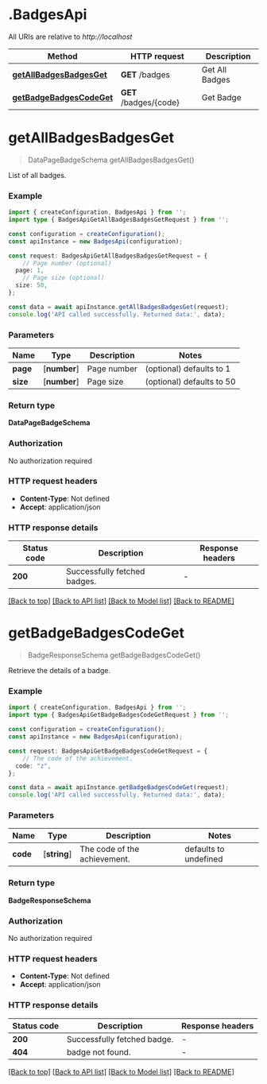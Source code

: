 # .BadgesApi

All URIs are relative to *http://localhost*

Method | HTTP request | Description
------------- | ------------- | -------------
[**getAllBadgesBadgesGet**](BadgesApi.md#getAllBadgesBadgesGet) | **GET** /badges | Get All Badges
[**getBadgeBadgesCodeGet**](BadgesApi.md#getBadgeBadgesCodeGet) | **GET** /badges/{code} | Get Badge


# **getAllBadgesBadgesGet**
> DataPageBadgeSchema getAllBadgesBadgesGet()

List of all badges.

### Example


```typescript
import { createConfiguration, BadgesApi } from '';
import type { BadgesApiGetAllBadgesBadgesGetRequest } from '';

const configuration = createConfiguration();
const apiInstance = new BadgesApi(configuration);

const request: BadgesApiGetAllBadgesBadgesGetRequest = {
    // Page number (optional)
  page: 1,
    // Page size (optional)
  size: 50,
};

const data = await apiInstance.getAllBadgesBadgesGet(request);
console.log('API called successfully. Returned data:', data);
```


### Parameters

Name | Type | Description  | Notes
------------- | ------------- | ------------- | -------------
 **page** | [**number**] | Page number | (optional) defaults to 1
 **size** | [**number**] | Page size | (optional) defaults to 50


### Return type

**DataPageBadgeSchema**

### Authorization

No authorization required

### HTTP request headers

 - **Content-Type**: Not defined
 - **Accept**: application/json


### HTTP response details
| Status code | Description | Response headers |
|-------------|-------------|------------------|
**200** | Successfully fetched badges. |  -  |

[[Back to top]](#) [[Back to API list]](README.md#documentation-for-api-endpoints) [[Back to Model list]](README.md#documentation-for-models) [[Back to README]](README.md)

# **getBadgeBadgesCodeGet**
> BadgeResponseSchema getBadgeBadgesCodeGet()

Retrieve the details of a badge.

### Example


```typescript
import { createConfiguration, BadgesApi } from '';
import type { BadgesApiGetBadgeBadgesCodeGetRequest } from '';

const configuration = createConfiguration();
const apiInstance = new BadgesApi(configuration);

const request: BadgesApiGetBadgeBadgesCodeGetRequest = {
    // The code of the achievement.
  code: "z",
};

const data = await apiInstance.getBadgeBadgesCodeGet(request);
console.log('API called successfully. Returned data:', data);
```


### Parameters

Name | Type | Description  | Notes
------------- | ------------- | ------------- | -------------
 **code** | [**string**] | The code of the achievement. | defaults to undefined


### Return type

**BadgeResponseSchema**

### Authorization

No authorization required

### HTTP request headers

 - **Content-Type**: Not defined
 - **Accept**: application/json


### HTTP response details
| Status code | Description | Response headers |
|-------------|-------------|------------------|
**200** | Successfully fetched badge. |  -  |
**404** | badge not found. |  -  |

[[Back to top]](#) [[Back to API list]](README.md#documentation-for-api-endpoints) [[Back to Model list]](README.md#documentation-for-models) [[Back to README]](README.md)


